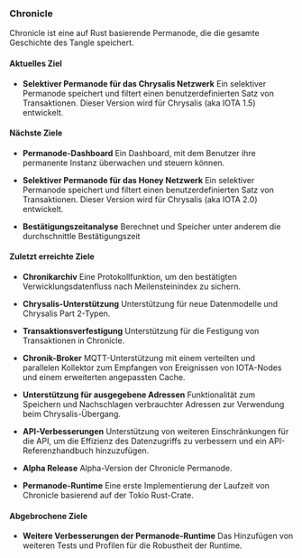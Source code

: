 ### Chronicle
Chronicle ist eine auf Rust basierende Permanode, die die gesamte Geschichte des Tangle speichert.


#### Aktuelles Ziel
- **Selektiver Permanode für das Chrysalis Netzwerk**
Ein selektiver Permanode speichert und filtert einen benutzerdefinierten Satz von Transaktionen. Dieser Version wird für Chrysalis  (aka IOTA 1.5) entwickelt.

#### Nächste Ziele
- **Permanode-Dashboard**
Ein Dashboard, mit dem Benutzer ihre permanente Instanz überwachen und steuern können.

- **Selektiver Permanode für das Honey Netzwerk**
Ein selektiver Permanode speichert und filtert einen benutzerdefinierten Satz von Transaktionen. Dieser Version wird für Chrysalis  (aka IOTA 2.0) entwickelt.

- **Bestätigungszeitanalyse**
Berechnet und Speicher unter anderem die durchschnittle Bestätigungszeit

#### Zuletzt erreichte Ziele

- **Chronikarchiv**
Eine Protokollfunktion, um den bestätigten Verwicklungsdatenfluss nach Meilensteinindex zu sichern.

- **Chrysalis-Unterstützung**
Unterstützung für neue Datenmodelle und Chrysalis Part 2-Typen.

- **Transaktionsverfestigung**
Unterstützung für die Festigung von Transaktionen in Chronicle.

- **Chronik-Broker**
MQTT-Unterstützung mit einem verteilten und parallelen Kollektor zum Empfangen von Ereignissen von IOTA-Nodes und einem erweiterten angepassten Cache.

- **Unterstützung für ausgegebene Adressen**
Funktionalität zum Speichern und Nachschlagen verbrauchter Adressen zur Verwendung beim Chrysalis-Übergang.

- **API-Verbesserungen**
Unterstützung von weiteren Einschränkungen für die API, um die Effizienz des Datenzugriffs zu verbessern und ein API-Referenzhandbuch hinzuzufügen.

- **Alpha Release**
Alpha-Version der Chronicle Permanode.

- **Permanode-Runtime**
Eine erste Implementierung der Laufzeit von Chronicle basierend auf der Tokio Rust-Crate.

#### Abgebrochene Ziele
- **Weitere Verbesserungen der Permanode-Runtime**
Das Hinzufügen von weiteren Tests und Profilen für die Robustheit der Runtime.
